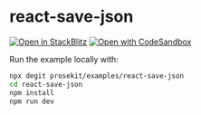 # react-save-json

[![Open in StackBlitz](https://developer.stackblitz.com/img/open_in_stackblitz.svg)](https://stackblitz.com/github/prosekit/examples/tree/master/react-save-json)
[![Open with CodeSandbox](https://assets.codesandbox.io/github/button-edit-lime.svg)](https://codesandbox.io/p/sandbox/github/prosekit/examples/tree/master/react-save-json)

Run the example locally with:

```bash
npx degit prosekit/examples/react-save-json
cd react-save-json
npm install
npm run dev
```

